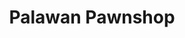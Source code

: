 ---
title: "Palawan Pawnshop"
url: /digos-city/palawan-pawnshop-sacred-heart-street/
shop: pawnbroker
---